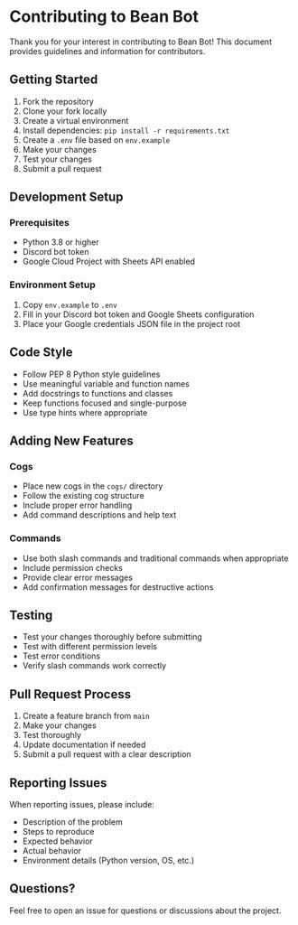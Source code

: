 # Contributing to Bean Bot

Thank you for your interest in contributing to Bean Bot! This document provides guidelines and information for contributors.

## Getting Started

1. Fork the repository
2. Clone your fork locally
3. Create a virtual environment
4. Install dependencies: `pip install -r requirements.txt`
5. Create a `.env` file based on `env.example`
6. Make your changes
7. Test your changes
8. Submit a pull request

## Development Setup

### Prerequisites
- Python 3.8 or higher
- Discord bot token
- Google Cloud Project with Sheets API enabled

### Environment Setup
1. Copy `env.example` to `.env`
2. Fill in your Discord bot token and Google Sheets configuration
3. Place your Google credentials JSON file in the project root

## Code Style

- Follow PEP 8 Python style guidelines
- Use meaningful variable and function names
- Add docstrings to functions and classes
- Keep functions focused and single-purpose
- Use type hints where appropriate

## Adding New Features

### Cogs
- Place new cogs in the `cogs/` directory
- Follow the existing cog structure
- Include proper error handling
- Add command descriptions and help text

### Commands
- Use both slash commands and traditional commands when appropriate
- Include permission checks
- Provide clear error messages
- Add confirmation messages for destructive actions

## Testing

- Test your changes thoroughly before submitting
- Test with different permission levels
- Test error conditions
- Verify slash commands work correctly

## Pull Request Process

1. Create a feature branch from `main`
2. Make your changes
3. Test thoroughly
4. Update documentation if needed
5. Submit a pull request with a clear description

## Reporting Issues

When reporting issues, please include:
- Description of the problem
- Steps to reproduce
- Expected behavior
- Actual behavior
- Environment details (Python version, OS, etc.)

## Questions?

Feel free to open an issue for questions or discussions about the project.
